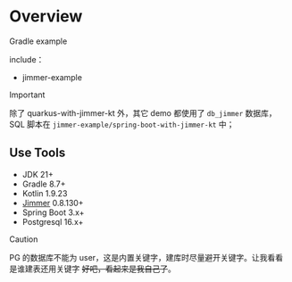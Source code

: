# Overview

Gradle example

include：

- jimmer-example

> [!IMPORTANT]
> 除了 quarkus-with-jimmer-kt 外，其它 demo 都使用了 `db_jimmer` 数据库，SQL
> 脚本在 `jimmer-example/spring-boot-with-jimmer-kt` 中；
>

## Use Tools

- JDK 21+
- Gradle 8.7+
- Kotlin 1.9.23
- [Jimmer](https://babyfish-ct.github.io/jimmer-doc/zh/) 0.8.130+
- Spring Boot 3.x+
- Postgresql 16.x+

> [!CAUTION]
> PG 的数据库不能为 user，这是内置关键字，建库时尽量避开关键字。让我看看是谁建表还用关键字 ~~好吧，看起来是我自己了~~。
